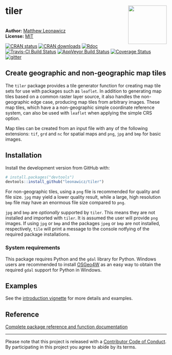 
<!-- README.md is generated from README.Rmd. Please edit that file -->
tiler <a hef="https://github.com/leonawicz/tiler/blob/master/data-raw/tiler.png?raw=true" _target="blank"><img src="https://github.com/leonawicz/tiler/blob/master/inst/tiler.png?raw=true" style="margin-left:10px;margin-bottom:5px;" width="120" align="right"></a>
======================================================================================================================================================================================================================================================================

<br/> **Author:** [Matthew Leonawicz](https://leonawicz.github.io/blog/)<br/> **License:** [MIT](https://opensource.org/licenses/MIT)<br/>

[![CRAN status](http://www.r-pkg.org/badges/version/tiler)](https://cran.r-project.org/package=tiler) [![CRAN downloads](http://cranlogs.r-pkg.org/badges/grand-total/tiler)](https://cran.r-project.org/package=tiler) [![Rdoc](http://www.rdocumentation.org/badges/version/tiler)](http://www.rdocumentation.org/packages/tiler) [![Travis-CI Build Status](https://travis-ci.org/leonawicz/tiler.svg?branch=master)](https://travis-ci.org/leonawicz/tiler) [![AppVeyor Build Status](https://ci.appveyor.com/api/projects/status/github/leonawicz/tiler?branch=master&svg=true)](https://ci.appveyor.com/project/leonawicz/tiler) [![Coverage Status](https://img.shields.io/codecov/c/github/leonawicz/tiler/master.svg)](https://codecov.io/github/leonawicz/tiler?branch=master) [![gitter](https://img.shields.io/badge/GITTER-join%20chat-green.svg)](https://gitter.im/leonawicz/tiler)

Create geographic and non-geographic map tiles
----------------------------------------------

The `tiler` package provides a tile generator function for creating map tile sets for use with packages such as `leaflet`. In addition to generating map tiles based on a common raster layer source, it also handles the non-geographic edge case, producing map tiles from arbitrary images. These map tiles, which have a a non-geographic simple coordinate reference system, can also be used with `leaflet` when applying the simple CRS option.

Map tiles can be created from an input file with any of the following extensions: `tif`, `grd` and `nc` for spatial maps and `png`, `jpg` and `bmp` for basic images.

Installation
------------

Install the development version from GitHub with:

``` r
# install.packages("devtools")
devtools::install_github("leonawicz/tiler")
```

For non-geographic tiles, using a `png` file is recommended for quality and file size. `jpg` may yield a lower quality result, while a large, high resolution `bmp` file may have an enormous file size compared to `png`.

`jpg` and `bmp` are *optionally* supported by `tiler`. This means they are not installed and imported with `tiler`. It is assumed the user will provide `png` images. If using `jpg` or `bmp` and the packages `jpeg` or `bmp` are not installed, respectively, `tile` will print a message to the console notfying of the required package installations.

### System requirements

This package requires Python and the `gdal` library for Python. Windows users are recommended to install [OSGeo4W](https://trac.osgeo.org/osgeo4w/) as an easy way to obtain the required `gdal` support for Python in Windows.

Examples
--------

See the [introduction vignette](https://leonawicz.github.io/tiler/articles/tiler.html) for more details and examples.

Reference
---------

[Complete package reference and function documentation](https://leonawicz.github.io/tiler/)

------------------------------------------------------------------------

Please note that this project is released with a [Contributor Code of Conduct](CODE_OF_CONDUCT.md). By participating in this project you agree to abide by its terms.
